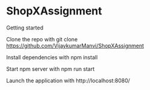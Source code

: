 # ShopXAssignment

Getting started

Clone the repo with git clone https://github.com/VijaykumarManvi/ShopXAssignment

Install dependencies with npm install

Start npm server with npm run start

Launch the application with http://localhost:8080/

